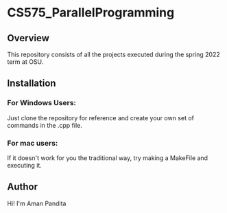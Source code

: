 # CS575_ParallelProgramming

## Overview
This repository consists of all the projects executed during the spring 2022 term at OSU.

## Installation
### For Windows Users:
Just clone the repository for reference and create your own set of commands in the .cpp file.

### For mac users:
If it doesn't work for you the traditional way, try making a MakeFile and executing it.


## Author
Hi! I'm Aman Pandita
